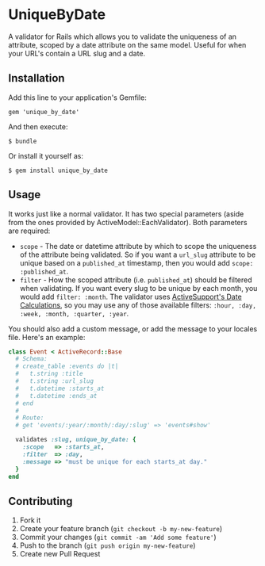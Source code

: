 # UniqueByDate

A validator for Rails which allows you to validate the uniqueness of an attribute, scoped by a date attribute on the same model. Useful for when your URL's contain a URL slug and a date.


## Installation

Add this line to your application's Gemfile:

    gem 'unique_by_date'

And then execute:

    $ bundle

Or install it yourself as:

    $ gem install unique_by_date


## Usage

It works just like a normal validator. It has two special parameters (aside from the ones provided by ActiveModel::EachValidator). Both parameters are required:

* `scope` - The date or datetime attribute by which to scope the uniqueness of the attribute being validated. So if you want a `url_slug` attribute to be unique based on a `published_at` timestamp, then you would add `scope: :published_at`.
* `filter` - How the scoped attribute (i.e. `published_at`) should be filtered when validating. If you want every slug to be unique by each month, you would add `filter: :month`. The validator uses [ActiveSupport's Date Calculations](http://apidock.com/rails/ActiveSupport/CoreExtensions/Date/Calculations), so you may use any of those available filters: `:hour, :day, :week, :month, :quarter, :year`.

You should also add a custom message, or add the message to your locales file.
Here's an example:

```ruby
class Event < ActiveRecord::Base
  # Schema:
  # create_table :events do |t|
  #   t.string :title
  #   t.string :url_slug
  #   t.datetime :starts_at
  #   t.datetime :ends_at
  # end
  #
  # Route:
  # get 'events/:year/:month/:day/:slug' => 'events#show'

  validates :slug, unique_by_date: {
    :scope   => :starts_at,
    :filter  => :day,
    :message => "must be unique for each starts_at day."
  }
end
```


## Contributing

1. Fork it
2. Create your feature branch (`git checkout -b my-new-feature`)
3. Commit your changes (`git commit -am 'Add some feature'`)
4. Push to the branch (`git push origin my-new-feature`)
5. Create new Pull Request
